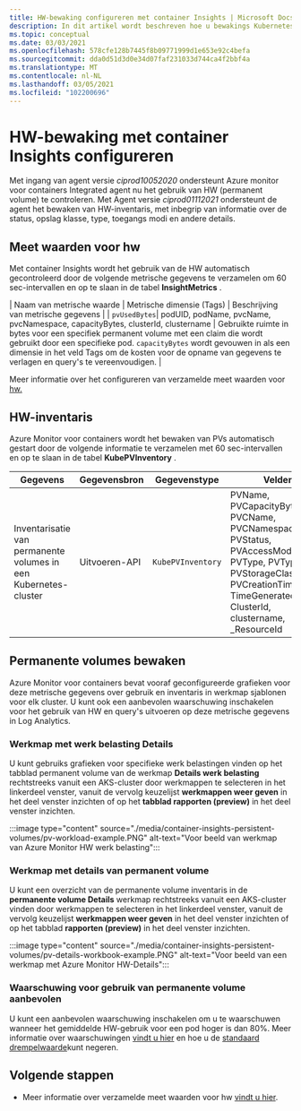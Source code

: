 ```yaml
---
title: HW-bewaking configureren met container Insights | Microsoft Docs
description: In dit artikel wordt beschreven hoe u bewakings Kubernetes-clusters met permanente volumes met container Insights kunt configureren.
ms.topic: conceptual
ms.date: 03/03/2021
ms.openlocfilehash: 578cfe128b7445f8b09771999d1e653e92c4befa
ms.sourcegitcommit: dda0d51d3d0e34d07faf231033d744ca4f2bbf4a
ms.translationtype: MT
ms.contentlocale: nl-NL
ms.lasthandoff: 03/05/2021
ms.locfileid: "102200696"
---
```

# <a name="configure-pv-monitoring-with-container-insights"></a>HW-bewaking met container Insights configureren

Met ingang van agent versie *ciprod10052020* ondersteunt Azure monitor voor containers Integrated agent nu het gebruik van HW (permanent volume) te controleren. Met Agent versie *ciprod01112021* ondersteunt de agent het bewaken van HW-inventaris, met inbegrip van informatie over de status, opslag klasse, type, toegangs modi en andere details.
## <a name="pv-metrics"></a>Meet waarden voor hw

Met container Insights wordt het gebruik van de HW automatisch gecontroleerd door de volgende metrische gegevens te verzamelen om 60 sec-intervallen en op te slaan in de tabel **InsightMetrics** .

| Naam van metrische waarde | Metrische dimensie (Tags) | Beschrijving van metrische gegevens | | `pvUsedBytes`| podUID, podName, pvcName, pvcNamespace, capacityBytes, clusterId, clustername | Gebruikte ruimte in bytes voor een specifiek permanent volume met een claim die wordt gebruikt door een specifieke pod. `capacityBytes` wordt gevouwen in als een dimensie in het veld Tags om de kosten voor de opname van gegevens te verlagen en query's te vereenvoudigen. |

Meer informatie over het configureren van verzamelde meet waarden voor [hw.](https://aka.ms/ci/pvconfig)

## <a name="pv-inventory"></a>HW-inventaris

Azure Monitor voor containers wordt het bewaken van PVs automatisch gestart door de volgende informatie te verzamelen met 60 sec-intervallen en op te slaan in de tabel **KubePVInventory** .

|Gegevens |Gegevensbron| Gegevenstype| Velden|
|-----|-----------|----------|-------|
|Inventarisatie van permanente volumes in een Kubernetes-cluster |Uitvoeren-API |`KubePVInventory` | PVName, PVCapacityBytes, PVCName, PVCNamespace, PVStatus, PVAccessModes, PVType, PVTypeInfo, PVStorageClassName, PVCreationTimestamp, TimeGenerated, ClusterId, clustername, _ResourceId |

## <a name="monitor-persistent-volumes"></a>Permanente volumes bewaken

Azure Monitor voor containers bevat vooraf geconfigureerde grafieken voor deze metrische gegevens over gebruik en inventaris in werkmap sjablonen voor elk cluster. U kunt ook een aanbevolen waarschuwing inschakelen voor het gebruik van HW en query's uitvoeren op deze metrische gegevens in Log Analytics.  

### <a name="workload-details-workbook"></a>Werkmap met werk belasting Details

U kunt gebruiks grafieken voor specifieke werk belastingen vinden op het tabblad permanent volume van de werkmap **Details werk belasting** rechtstreeks vanuit een AKS-cluster door werkmappen te selecteren in het linkerdeel venster, vanuit de vervolg keuzelijst **werkmappen weer geven** in het deel venster inzichten of op het **tabblad rapporten (preview)** in het deel venster inzichten.


:::image type="content" source="./media/container-insights-persistent-volumes/pv-workload-example.PNG" alt-text="Voor beeld van werkmap van Azure Monitor HW werk belasting":::

### <a name="persistent-volume-details-workbook"></a>Werkmap met details van permanent volume

U kunt een overzicht van de permanente volume inventaris in de **permanente volume Details** werkmap rechtstreeks vanuit een AKS-cluster vinden door werkmappen te selecteren in het linkerdeel venster, vanuit de vervolg keuzelijst **werkmappen weer geven** in het deel venster inzichten of op het tabblad **rapporten (preview)** in het deel venster inzichten.


:::image type="content" source="./media/container-insights-persistent-volumes/pv-details-workbook-example.PNG" alt-text="Voor beeld van een werkmap met Azure Monitor HW-Details":::

### <a name="persistent-volume-usage-recommended-alert"></a>Waarschuwing voor gebruik van permanente volume aanbevolen
U kunt een aanbevolen waarschuwing inschakelen om u te waarschuwen wanneer het gemiddelde HW-gebruik voor een pod hoger is dan 80%. Meer informatie over waarschuwingen [vindt u hier](https://docs.microsoft.com/azure/azure-monitor/insights/container-insights-metric-alerts) en hoe u de [standaard drempelwaarde](https://docs.microsoft.com/azure/azure-monitor/insights/container-insights-metric-alerts#configure-alertable-metrics-in-configmaps)kunt negeren.
## <a name="next-steps"></a>Volgende stappen

- Meer informatie over verzamelde meet waarden voor hw [vindt u hier](./container-insights-agent-config.md).
